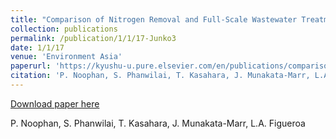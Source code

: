 ```yaml
---
title: "Comparison of Nitrogen Removal and Full-Scale Wastewater Treatment Plant Characteristics in Thailand and Japan"
collection: publications
permalink: /publication/1/1/17-Junko3
date: 1/1/17
venue: 'Environment Asia'
paperurl: 'https://kyushu-u.pure.elsevier.com/en/publications/comparison-of-nitrogen-removal-and-full-scale-wastewater-treatmen'
citation: 'P. Noophan, S. Phanwilai, T. Kasahara, J. Munakata-Marr, L.A. Figueroa'
---
```


<a href='https://kyushu-u.pure.elsevier.com/en/publications/comparison-of-nitrogen-removal-and-full-scale-wastewater-treatmen'>Download paper here</a>

 P. Noophan, S. Phanwilai, T. Kasahara, J. Munakata-Marr, L.A. Figueroa